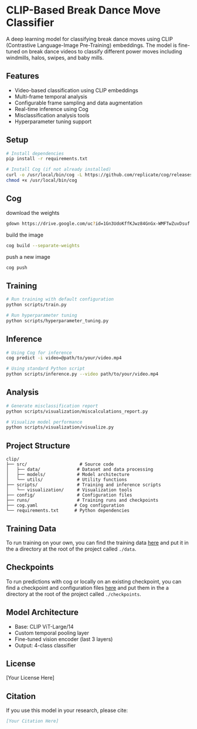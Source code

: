 # CLIP-Based Break Dance Move Classifier

A deep learning model for classifying break dance moves using CLIP (Contrastive Language-Image Pre-Training) embeddings. The model is fine-tuned on break dance videos to classify different power moves including windmills, halos, swipes, and baby mills.

## Features

- Video-based classification using CLIP embeddings
- Multi-frame temporal analysis
- Configurable frame sampling and data augmentation
- Real-time inference using Cog
- Misclassification analysis tools
- Hyperparameter tuning support

## Setup

```bash
# Install dependencies
pip install -r requirements.txt

# Install Cog (if not already installed)
curl -o /usr/local/bin/cog -L https://github.com/replicate/cog/releases/latest/download/cog_`uname -s`_`uname -m`
chmod +x /usr/local/bin/cog
```

## Cog

download the weights

```bash
gdown https://drive.google.com/uc?id=1Gn3UdoKffKJwz84GnGx-WMFTwZuvDsuf -O ./checkpoints/
```

build the image

```bash
cog build --separate-weights
```

push a new image

```bash
cog push
```

## Training

```bash
# Run training with default configuration
python scripts/train.py

# Run hyperparameter tuning
python scripts/hyperparameter_tuning.py
```

## Inference

```bash
# Using Cog for inference
cog predict -i video=@path/to/your/video.mp4

# Using standard Python script
python scripts/inference.py --video path/to/your/video.mp4
```

## Analysis

```bash
# Generate misclassification report
python scripts/visualization/miscalculations_report.py

# Visualize model performance
python scripts/visualization/visualize.py
```

## Project Structure

```
clip/
├── src/                    # Source code
│   ├── data/              # Dataset and data processing
│   ├── models/            # Model architecture
│   └── utils/             # Utility functions
├── scripts/               # Training and inference scripts
│   └── visualization/     # Visualization tools
├── config/                # Configuration files
├── runs/                  # Training runs and checkpoints
├── cog.yaml              # Cog configuration
└── requirements.txt      # Python dependencies
```

## Training Data

To run training on your own, you can find the training data [here](https://drive.google.com/drive/folders/11M6nSuSuvoU2wpcV_-6KFqCzEMGP75q6?usp=drive_link) and put it in the a directory at the root of the project called `./data`.

## Checkpoints

To run predictions with cog or locally on an existing checkpoint, you can find a checkpoint and configuration files [here](https://drive.google.com/drive/folders/1Gn3UdoKffKJwz84GnGx-WMFTwZuvDsuf?usp=sharing) and put them in the a directory at the root of the project called `./checkpoints`.

## Model Architecture

- Base: CLIP ViT-Large/14
- Custom temporal pooling layer
- Fine-tuned vision encoder (last 3 layers)
- Output: 4-class classifier

## License

[Your License Here]

## Citation

If you use this model in your research, please cite:

```bibtex
[Your Citation Here]
```